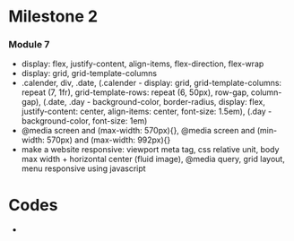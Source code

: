 # Milestone 2

### Module 7
- display: flex, justify-content, align-items, flex-direction, flex-wrap
- display: grid, grid-template-columns
- .calender, div, .date, (.calender - display: grid, grid-template-columns: repeat (7, 1fr), grid-template-rows: repeat (6, 50px), row-gap, column-gap), (.date, .day - background-color, border-radius, display: flex, justify-content: center, align-items: center, font-size: 1.5em), (.day - background-color, font-size: 1em)
- @media screen and (max-width: 570px){}, @media screen and (min-width: 570px) and (max-width: 992px){}
- make a website responsive: viewport meta tag, css relative unit, body max width + horizontal center (fluid image), @media query, grid layout, menu responsive using javascript

# Codes
- []()